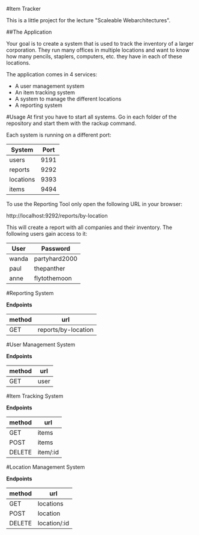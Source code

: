 #Item Tracker

This is a little project for the lecture "Scaleable Webarchitectures".

##The Application

Your goal is to create a system that is used to track the inventory of a larger corporation. They run many offices in multiple locations and want to know how many pencils, staplers, computers, etc. they have in each of these locations.

The application comes in 4 services:

* A user management system
* An item tracking system
* A system to manage the different locations
* A reporting system


#Usage
At first you have to start all systems.
Go in each folder of the repository and start them with the rackup command.

Each system is running on a different port:

System    | Port
--------- | ----
users     | 9191
reports   | 9292
locations | 9393
items     | 9494

To use the Reporting Tool only open the following URL in your browser:

http://localhost:9292/reports/by-location

This will create a report with all companies and their inventory.
The following users gain access to it:

User  | Password
----- | -------------
wanda | partyhard2000
paul  | thepanther
anne  | flytothemoon


#Reporting System

**Endpoints**

method | url                
------ | -------------------
GET    | reports/by-location


#User Management System

**Endpoints**

method | url                
------ | -------------------
GET    | user


#Item Tracking System

**Endpoints**

method | url                
------ | -------------------
GET    | items
POST   | items
DELETE | item/:id


#Location Management System

**Endpoints**

method | url                
------ | -------------------
GET    | locations
POST   | location
DELETE | location/:id